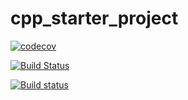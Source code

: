 # cpp_starter_project

[![codecov](https://codecov.io/gh/lefticus/cpp_starter_project/branch/master/graph/badge.svg)](https://codecov.io/gh/henrik-jensen/cpp_starter_project)

[![Build Status](https://travis-ci.org/henrik-jensen/cpp_starter_project.svg?branch=master)](https://travis-ci.org/lefticus/cpp_starter_project)

[![Build status](https://ci.appveyor.com/api/projects/status/ro4lbfoa7n0sy74c/branch/master?svg=true)](https://ci.appveyor.com/project/henrik-jensen/cpp-starter-project/branch/master)
